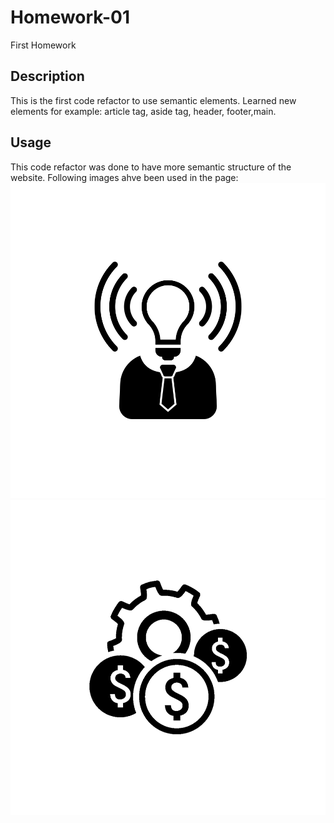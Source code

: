 # Homework-01
First Homework 

## Description
This is the first code refactor to use semantic elements.
Learned new elements for example: article tag, aside tag, header, footer,main.

## Usage 
This code refactor was done to have more semantic structure of the website. 
Following images ahve been used in the page:
![alt text](assets/images/brand-awareness.png)
![alt text](assets/images/cost-management.png) 
